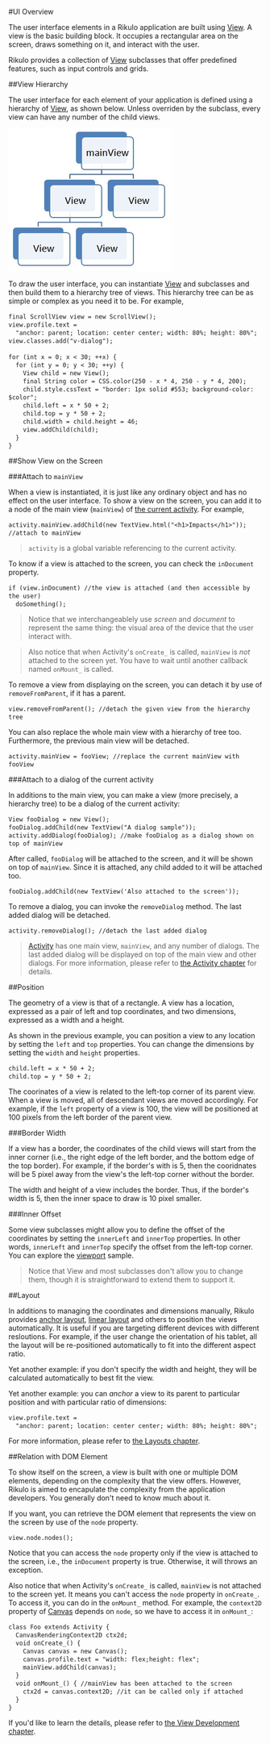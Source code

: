 #UI Overview

The user interface elements in a Rikulo application are built using [View](api:view). A view is the basic building block. It occupies a rectangular area on the screen, draws something on it, and interact with the user. 

Rikulo provides a collection of [View](api:view) subclasses that offer predefined features, such as input controls and grids.

##View Hierarchy

The user interface for each element of your application is defined using a hierarchy of [View](api:view), as shown below. Unless overriden by the subclass, every view can have any number of the child views.

![Tree of Views](view-hierarchy.jpg?raw=true)

To draw the user interface, you can instantiate [View](api:view) and subclasses and then build them to a hierarchy tree of views. This hierarchy tree can be as simple or complex as you need it to be. For example,

    final ScrollView view = new ScrollView();
    view.profile.text =
      "anchor: parent; location: center center; width: 80%; height: 80%";
    view.classes.add("v-dialog");

    for (int x = 0; x < 30; ++x) {
      for (int y = 0; y < 30; ++y) {
        View child = new View();
        final String color = CSS.color(250 - x * 4, 250 - y * 4, 200);
        child.style.cssText = "border: 1px solid #553; background-color: $color";
        child.left = x * 50 + 2;
        child.top = y * 50 + 2;
        child.width = child.height = 46;
        view.addChild(child);
      }
    }

##Show View on the Screen

###Attach to `mainView`

When a view is instantiated, it is just like any ordinary object and has no effect on the user interface. To show a view on the screen, you can add it to a node of the main view (`mainView`) of [the current activity](../Activity.md). For example,

    activity.mainView.addChild(new TextView.html("<h1>Impacts</h1>")); //attach to mainView

> `activity` is a global variable referencing to the current activity.

To know if a view is attached to the screen, you can check the `inDocument` property.

    if (view.inDocument) //the view is attached (and then accessible by the user)
      doSomething();

> Notice that we interchangeablely use *screen* and *document* to represent the same thing: the visual area of the device that the user interact with.

> Also notice that when Activity's `onCreate_` is called, `mainView` is *not* attached to the screen yet. You have to wait until another callback named `onMount_` is called.

To remove a view from displaying on the screen, you can detach it by use of `removeFromParent`, if it has a parent.

    view.removeFromParent(); //detach the given view from the hierarchy tree

You can also replace the whole main view with a hierarchy of tree too. Furthermore, the previous main view will be detached.

    activity.mainView = fooView; //replace the current mainView with fooView

###Attach to a dialog of the current activity

In additions to the main view, you can make a view (more precisely, a hierarchy tree) to be a dialog of the current activity:

    View fooDialog = new View();
    fooDialog.addChild(new TextView("A dialog sample"));
    activity.addDialog(fooDialog); //make fooDialog as a dialog shown on top of mainView

After called, `fooDialog` will be attached to the screen, and it will be shown on top of `mainView`. Since it is attached, any child added to it will be attached too.

    fooDialog.addChild(new TextView('Also attached to the screen'));

To remove a dialog, you can invoke the `removeDialog` method. The last added dialog will be detached.

    activity.removeDialog(); //detach the last added dialog

> [Activity](api:app) has one main view, `mainView`, and any number of dialogs. The last added dialog will be displayed on top of the main view and other dialogs. For more information, please refer to [the Activity chapter](../Activity.md) for details.

##Position

The geometry of a view is that of a rectangle. A view has a location, expressed as a pair of left and top coordinates, and two dimensions, expressed as a width and a height.

As shown in the previous example, you can position a view to any location by setting the `left` and `top` properties. You can change the dimensions by setting the `width` and `height` properties.

    child.left = x * 50 + 2;
    child.top = y * 50 + 2;

The coorinates of a view is related to the left-top corner of its parent view. When a view is moved, all of descendant views are moved accordingly. For example, if the `left` property of a view is 100, the view will be positioned at 100 pixels from the left border of the parent view. 

###Border Width

If a view has a border, the coordinates of the child views will start from the inner corner (i.e., the right edge of the left border, and the bottom edge of the top border). For example, if the border's with is 5, then the cooridnates will be 5 pixel away from the view's the left-top corner without the border.

The width and height of a view includes the border. Thus, if the border's width is 5, then the inner space to draw is 10 pixel smaller.

###Inner Offset

Some view subclasses might allow you to define the offset of the coordinates by setting the `innerLeft` and `innerTop` properties. In other words, `innerLeft` and `innerTop` specify the offset from the left-top corner. You can explore the [viewport](source:samples) sample.

> Notice that View and most subclasses don't allow you to change them, though it is straightforward to extend them to support it.

##Layout

In additions to managing the coordinates and dimensions manually, Rikulo provides [anchor layout](../../Layouts/Anchor_Layout.md), [linear layout](../../Layouts/Linear_Layout.md) and others to position the views automatically. It is useful if you are targeting different devices with different resloutions. For example, if the user change the orientation of his tablet, all the layout will be re-positioned automatically to fit into the different aspect ratio.

Yet another example: if you don't specify the width and height, they will be calculated automatically to best fit the view.

Yet another example: you can *anchor* a view to its parent to particular position and with particular ratio of dimensions:

    view.profile.text =
      "anchor: parent; location: center center; width: 80%; height: 80%";

For more information, please refer to [the Layouts chapter](../../Layouts/index.md).

##Relation with DOM Element

To show itself on the screen, a view is built with one or multiple DOM elements, depending on the complexity that the view offers. However, Rikulo is aimed to encapulate the complexity from the application developers. You generally don't need to know much about it.

If you want, you can retrieve the DOM element that represents the view on the screen by use of the `node` property.

    view.node.nodes();

Notice that you can access the `node` property only if the view is attached to the screen, i.e., the  `inDocument` property is true. Otherwise, it will throws an exception.

Also notice that when Activity's `onCreate_` is called, `mainView` is not attached to the screen yet. It means you can't access the `node` property in `onCreate_`. To access it, you can do in the `onMount_` method. For example, the `context2D` property of [Canvas](api:view) depends on `node`, so we have to access it in `onMount_`:

    class Foo extends Activity {
      CanvasRenderingContext2D ctx2d;
      void onCreate_() {
        Canvas canvas = new Canvas();
        canvas.profile.text = "width: flex;height: flex";
        mainView.addChild(canvas);
      }
      void onMount_() { //mainView has been attached to the screen
        ctx2d = canvas.context2D; //it can be called only if attached
      }
    }

If you'd like to learn the details, please refer to [the View Development chapter](../../View_Development/index.md).
